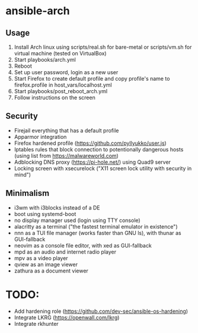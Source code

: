 # ansible-arch #

## Usage ##

1. Install Arch linux using scripts/real.sh for bare-metal or scripts/vm.sh for virtual machine (tested on VirtualBox)
2. Start playbooks/arch.yml
3. Reboot
4. Set up user password, login as a new user
5. Start Firefox to create default profile and copy profile's name to firefox.profile in host_vars/localhost.yml
6. Start playbooks/post_reboot_arch.yml
7. Follow instructions on the screen

## Security ##
* Firejail everything that has a default profile
* Apparmor integration
* Firefox hardened profile (https://github.com/pyllyukko/user.js)
* Iptables rules that block connection to potentionally dangerous hosts (using list from https://malwareworld.com)
* Adblocking DNS proxy (https://pi-hole.net/) using Quad9 server
* Locking screen with xsecurelock ("X11 screen lock utility with security in mind")

## Minimalism ##
* i3wm with i3blocks instead of a DE
* boot using systemd-boot
* no display manager used (login using TTY console)
* alacritty as a terminal ("the fastest terminal emulator in existence")
* nnn as a TUI file manager (works faster than GNU ls), with thunar as GUI-fallback
* neovim as a console file editor, with xed as GUI-fallback
* mpd as an audio and internet radio player
* mpv as a video player
* qview as an image viewer
* zathura as a document viewer

# TODO: ##
* Add hardening role (https://github.com/dev-sec/ansible-os-hardening)
* Integrate LKRG (https://openwall.com/lkrg)
* Integrate rkhunter
